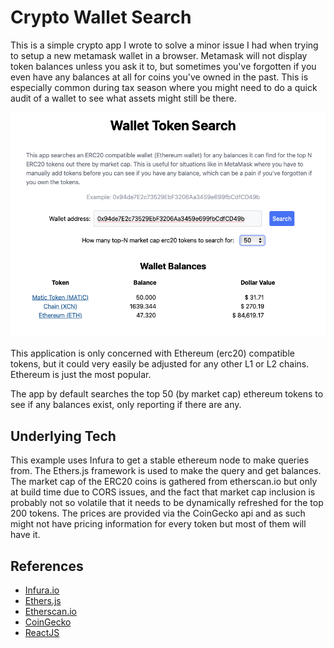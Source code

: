 # Crypto Wallet Search

This is a simple crypto app I wrote to solve a minor issue I had when trying to
setup a new metamask wallet in a browser. Metamask will not display token balances
unless you ask it to, but sometimes you've forgotten if you even have any balances
at all for coins you've owned in the past. This is especially common during tax
season where you might need to do a quick audit of a wallet to see what assets
might still be there.

![Screenshot](./screenshot.png)

This application is only concerned with Ethereum (erc20) compatible tokens, but
it could very easily be adjusted for any other L1 or L2 chains. Ethereum is just
the most popular.

The app by default searches the top 50 (by market cap) ethereum tokens to see if
any balances exist, only reporting if there are any.

## Underlying Tech

This example uses Infura to get a stable ethereum node to make queries from. The
Ethers.js framework is used to make the query and get balances. The market cap of
the ERC20 coins is gathered from etherscan.io but only at build time due to CORS
issues, and the fact that market cap inclusion is probably not so volatile that
it needs to be dynamically refreshed for the top 200 tokens. The prices are provided
via the CoinGecko api and as such might not have pricing information for every token
but most of them will have it.

## References

-   [Infura.io](https://infura.io)
-   [Ethers.js](https://docs.ethers.io)
-   [Etherscan.io](https://etherscan.io)
-   [CoinGecko](https://www.coingecko.com)
-   [ReactJS](https://reactjs.org)
